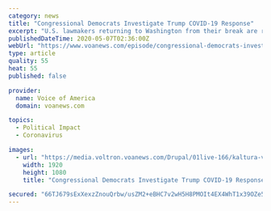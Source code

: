 ```yaml
---
category: news
title: "Congressional Democrats Investigate Trump COVID-19 Response"
excerpt: "U.S. lawmakers returning to Washington from their break are renewing their focus on how the Trump administration has responded to the coronavirus outbreak. President Trump blocked the nation’s top infectious disease specialist,"
publishedDateTime: 2020-05-07T02:36:00Z
webUrl: "https://www.voanews.com/episode/congressional-democrats-investigate-trump-covid-19-response-4281336"
type: article
quality: 55
heat: 55
published: false

provider:
  name: Voice of America
  domain: voanews.com

topics:
  - Political Impact
  - Coronavirus

images:
  - url: "https://media.voltron.voanews.com/Drupal/01live-166/kaltura-video-thumbs/0_u/0_uy4dziw6.jpg"
    width: 1920
    height: 1080
    title: "Congressional Democrats Investigate Trump COVID-19 Response"

secured: "66TJ679sExXexzZnouQrbw/usZM2+eBHC7v2wH5H8PMOIt4EX4WhT1x39OZe5Cyvs3E7KqE/JgRgM3nMgNTxHFXL62vhsAH3oSyfRdTnzjZQIIpHqVvWPg1rKj0N8GI06rqdLdCyea5eleX43OQFYjbaDJfjHG9EGTmhZr4Qo3v6d0ZmMnaYe6ls8SoGJb9Q14z7MoS2hhTd9k/8fuzhH//csenFZCoieb9sBo33PRdQ1H0MHHuTxuHAN+Mr0eNLhUl01N22HAT3xM+jmDbc48bU9JnyyS952AzQMHNQuhtB6vlpWx8JkNASqINx1drYhNHPYYSwkmPDU8xMJsUyD5yNSwmXLT22trMixtqvE794LCmpH13Fp523Fh4Xm4Uwi0DHL2qihKjw6Pq0O6TleylauRzFiu3mbYUAroebmv3lahl8YHxB/mOLBwWHT+sEBguV6iO9vJBjNqloJeCKje+8e1pamD5sNzIKPlu7H14=;7Wjd0hgAw1D31g6hZ7gMRA=="
---
```



